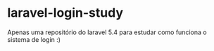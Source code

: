 # laravel-login-study

Apenas uma repositório do laravel 5.4 para estudar como funciona o sistema de login :)